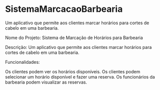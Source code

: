 # SistemaMarcacaoBarbearia
Um aplicativo que permite aos clientes marcar horários para cortes de cabelo em uma barbearia.

Nome do Projeto: Sistema de Marcação de Horários para Barbearia

Descrição: Um aplicativo que permite aos clientes marcar horários para cortes de cabelo em uma barbearia.

Funcionalidades:

Os clientes podem ver os horários disponíveis.
Os clientes podem selecionar um horário disponível e fazer uma reserva.
Os funcionários da barbearia podem visualizar as reservas.
